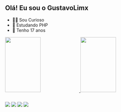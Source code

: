 ## Olá! Eu sou o GustavoLimx

- 🐱‍👤 Sou Curioso
- 🌱 Estudando PHP 
- 🎂 Tenho 17 anos

<div>
  <a href="https://beacons.ai/gustavolimx">
  <img width = "48%" height="180em" src="https://github-readme-stats.vercel.app/api?username=GustavoLimx&show_icons=true&theme=dark&include_all_commits=true&count_private=true"/>
  <img width = "48%" height="180em" src="https://github-readme-stats.vercel.app/api/top-langs/?username=GustavoLimx&layout=compact&langs_count=16&theme=dark"/>
</div>
  
##
  
<div>
  <a href="https://instagram.com/mais_um_vadio" target="_blank"><img src="https://img.shields.io/badge/-Instagram-%23E4405F?style=for-the-badge&logo=instagram&logoColor=white" target="_blank"></a>
<a href="https://discordapp.com/users/469871868652945408" target="_blank"><img src="https://img.shields.io/badge/Discord-7289DA?style=for-the-badge&logo=discord&logoColor=white" target="_blank"></a> 
  <a href = "mailto:gustavo.pereira1563@gmail.com"><img src="https://img.shields.io/badge/Gmail-D14836?style=for-the-badge&logo=gmail&logoColor=white" target="_blank"></a>
  <a href="https://www.linkedin.com/in/gustavo-lima-70927223b/" target="_blank"><img src="https://img.shields.io/badge/-LinkedIn-%230077B5?style=for-the-badge&logo=linkedin&logoColor=white" target="_blank"></a>   
</div>
